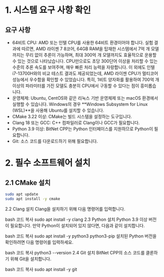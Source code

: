 # 1. 시스템 요구 사항 확인
## 요구 사항

- 64비트 CPU: AMD 또는 인텔 CPU를 사용한 64비트 환경이어야 합니다. 실험 결과에 따르면, AMD 라이젠 7 8코어, 64GB RAM을 탑재한 시스템에서 7억 개 모델까지는 무리 없이 추론이 가능하며, 최대 300억 개 모델까지도 효율적으로 운용할 수 있는 것으로 나타났습니다. CPU만으로도 초당 300단어 이상을 처리할 수 있는 수준의 추론 속도를 보여주며, 매우 빠른 처리 능력을 자랑합니다. 이 외에도 인텔 i7-13700H와의 비교 테스트 결과도 제공되었는데, AMD 라이젠 CPU가 멀티코어 성능에서 우수함을 확인할 수 있었습니다. 특히, 1비트 양자화를 활용하여 700억 개 이상의 파라미터를 가진 모델도 충분히 CPU에서 구동할 수 있다는 점이 흥미롭습니다.
- 운영체제: Ubuntu, CentOS와 같은 리눅스 기반 운영체제 또는 macOS 환경에서 실행할 수 있습니다. Windows의 경우 **Windows Subsystem for Linux (WSL)**을 사용해 Ubuntu를 설치할 수 있습니다.
- CMake 3.22 이상: CMake는 빌드 시스템을 설정하는 도구입니다.
- Clang 18 또는 GCC: C++ 컴파일러로 Clang이나 GCC가 필요합니다.
- Python 3.9 이상: BitNet CPP는 Python 인터페이스를 지원하므로 Python이 필요합니다.
- Git: 소스 코드를 다운로드하기 위해 필요합니다.

# 2. 필수 소프트웨어 설치
## 2.1 CMake 설치
```bash
sudo apt update
sudo apt install -y cmake
```

2.2 Clang 설치
Clang을 설치하기 위해 다음 명령어를 입력합니다.

bash
코드 복사
sudo apt install -y clang
2.3 Python 설치
Python 3.9 이상 버전이 필요합니다. 만약 Python이 설치되어 있지 않다면, 다음과 같이 설치합니다.

bash
코드 복사
sudo apt install -y python3 python3-pip
설치된 Python 버전을 확인하려면 다음 명령어를 입력하세요.

bash
코드 복사
python3 --version
2.4 Git 설치
BitNet CPP의 소스 코드를 클론하기 위해 Git을 설치합니다.

bash
코드 복사
sudo apt install -y git
